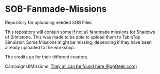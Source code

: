 # SOB-Fanmade-Missions
Repository for uploading needed SOB Files.

This repository will contain some if not all fandmade missions for Shadows of Brimstone. This was made to be able to upload them to TableTop Simulator. Some Missions might be missing, depending if they have been already uploaded to the workshop.

The credits go for their different creators.

Campaigns&Missions:
[They all can be found here (RpgGeek.com)](https://rpggeek.com/files/thing/146791?sort=hot&languageid=2184) 
